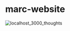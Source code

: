 # marc-website

![localhost_3000_thoughts](https://user-images.githubusercontent.com/67513942/234344284-625bd4f7-7736-4efa-b34e-c306b6a2def1.png)
